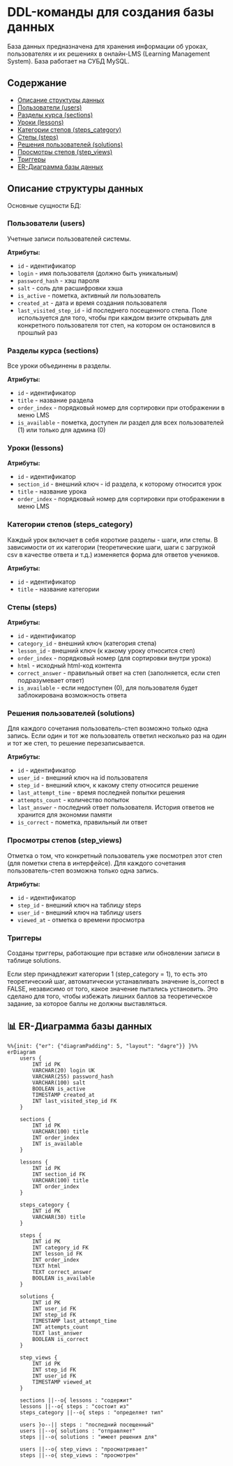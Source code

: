 # DDL-команды для создания базы данных

База данных предназначена для хранения информации об уроках, пользователях и их решениях в онлайн-LMS (Learning Management System). База работает на СУБД MySQL.

## Содержание

- [Описание структуры данных](#описание-структуры-данных)
- [Пользователи (users)](#пользователи-users)
- [Разделы курса (sections)](#разделы-курса-sections)
- [Уроки (lessons)](#уроки-lessons)
- [Категории степов (steps_category)](#категории-степов-steps_category)
- [Степы (steps)](#степы-steps)
- [Решения пользователей (solutions)](#решения-пользователей-solutions)
- [Просмотры степов (step_views)](#просмотры-степов-step_views)
- [Триггеры](#триггеры)
- [ER-Диаграмма базы данных](#er-диаграмма-базы-данных)

## Описание структуры данных

Основные сущности БД:

### Пользователи (users)

Учетные записи пользователей системы.

**Атрибуты:**
- `id` - идентификатор
- `login` - имя пользователя (должно быть уникальным)
- `password_hash` - хэш пароля
- `salt` - соль для расшифровки хэша
- `is_active` - пометка, активный ли пользователь
- `created_at` - дата и время создания пользователя
- `last_visited_step_id` - id последнего посещенного степа. Поле используется для того, чтобы при каждом визите открывать для конкретного пользователя тот степ, на котором он остановился в прошлый раз

### Разделы курса (sections)

Все уроки объединены в разделы.

**Атрибуты:**
- `id` - идентификатор
- `title` - название раздела
- `order_index` - порядковый номер для сортировки при отображении в меню LMS
- `is_available` - пометка, доступен ли раздел для всех пользователей (1) или только для админа (0)

### Уроки (lessons)

**Атрибуты:**
- `id` - идентификатор
- `section_id` - внешний ключ - id раздела, к которому относится урок
- `title` - название урока
- `order_index` - порядковый номер для сортировки при отображении в меню LMS

### Категории степов (steps_category)

Каждый урок включает в себя короткие разделы - шаги, или степы. В зависимости от их категории (теоретические шаги, шаги с загрузкой csv в качестве ответа и т.д.) изменяется форма для ответов учеников.

**Атрибуты:**
- `id` - идентификатор
- `title` - название категории

### Степы (steps)

**Атрибуты:**
- `id` - идентификатор
- `category_id` - внешний ключ (категория степа)
- `lesson_id` - внешний ключ (к какому уроку относится степ)
- `order_index` - порядковый номер (для сортировки внутри урока)
- `html` - исходный html-код контента
- `correct_answer` - правильный ответ на степ (заполняется, если степ подразумевает ответ)
- `is_available` - если недоступен (0), для пользователя будет заблокирована возможность ответа

### Решения пользователей (solutions)

Для каждого сочетания пользователь-степ возможно только одна запись. Если один и тот же пользователь ответил несколько раз на один и тот же степ, то решение перезаписывается.

**Атрибуты:**
- `id` - идентификатор
- `user_id` - внешний ключ на id пользователя
- `step_id` - внешний ключ, к какому степу относится решение
- `last_attempt_time` - время последней попытки решения
- `attempts_count` - количество попыток
- `last_answer` - последний ответ пользователя. История ответов не хранится для экономии памяти
- `is_correct` - пометка, правильный ли ответ

### Просмотры степов (step_views)

Отметка о том, что конкретный пользователь уже посмотрел этот степ (для пометки степа в интерфейсе). Для каждого сочетания пользователь-степ возможна только одна запись.

**Атрибуты:**
- `id` - идентификатор
- `step_id` - внешний ключ на таблицу steps
- `user_id` - внешний ключ на таблицу users
- `viewed_at` - отметка о времени просмотра

### Триггеры

Созданы триггеры, работающие при вставке или обновлении записи в таблице solutions.

Если step принадлежит категории 1 (step_category = 1), то есть это теоретический шаг, автоматически устанавливать значение is_correct в FALSE, независимо от того, какое значение пытались установить. Это сделано для того, чтобы избежать лишних баллов за теоретическое задание, за которое баллы не должны выставляться.

## 📊 ER-Диаграмма базы данных
```mermaid
%%{init: {"er": {"diagramPadding": 5, "layout": "dagre"}} }%%
erDiagram
    users {
        INT id PK
        VARCHAR(20) login UK
        VARCHAR(255) password_hash
        VARCHAR(100) salt
        BOOLEAN is_active
        TIMESTAMP created_at
        INT last_visited_step_id FK
    }

    sections {
        INT id PK
        VARCHAR(100) title
        INT order_index
        INT is_available
    }

    lessons {
        INT id PK
        INT section_id FK
        VARCHAR(100) title
        INT order_index
    }

    steps_category {
        INT id PK
        VARCHAR(30) title
    }

    steps {
        INT id PK
        INT category_id FK
        INT lesson_id FK
        INT order_index
        TEXT html
        TEXT correct_answer
        BOOLEAN is_available
    }

    solutions {
        INT id PK
        INT user_id FK
        INT step_id FK
        TIMESTAMP last_attempt_time
        INT attempts_count
        TEXT last_answer
        BOOLEAN is_correct
    }

    step_views {
        INT id PK
        INT step_id FK
        INT user_id FK
        TIMESTAMP viewed_at
    }

    sections ||--o{ lessons : "содержит"
    lessons ||--o{ steps : "состоит из"
    steps_category ||--o{ steps : "определяет тип"
    
    users }o--|| steps : "последний посещенный"
    users ||--o{ solutions : "отправляет"
    steps ||--o{ solutions : "имеет решения для"
    
    users ||--o{ step_views : "просматривает"
    steps ||--o{ step_views : "просмотрен"
```

